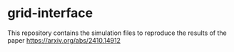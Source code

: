 # grid-interface
This repository contains the simulation files to reproduce the results of the paper https://arxiv.org/abs/2410.14912
